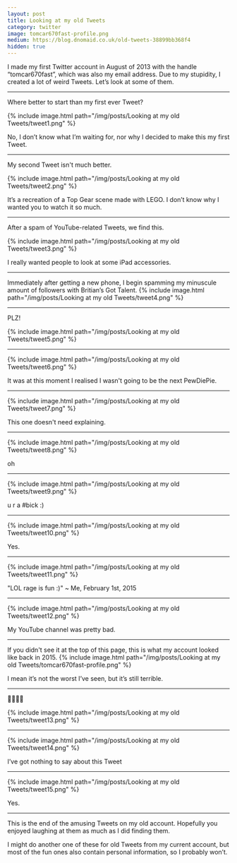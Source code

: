 ```yaml
---
layout: post
title: Looking at my old Tweets
category: twitter
image: tomcar670fast-profile.png
medium: https://blog.dnomaid.co.uk/old-tweets-38899bb368f4
hidden: true
---
```


I made my first Twitter account in August of 2013 with the handle “tomcar670fast”, which was also my email address. Due to my stupidity, I created a lot of weird Tweets. Let’s look at some of them.

---

Where better to start than my first ever Tweet?

{% include image.html path="/img/posts/Looking at my old Tweets/tweet1.png" %}

No, I don’t know what I’m waiting for, nor why I decided to make this my first Tweet.


---

My second Tweet isn't much better.

{% include image.html path="/img/posts/Looking at my old Tweets/tweet2.png" %}

It’s a recreation of a Top Gear scene made with LEGO. I don’t know why I wanted you to watch it so much.

---

After a spam of YouTube-related Tweets, we find this.

{% include image.html path="/img/posts/Looking at my old Tweets/tweet3.png" %}

I really wanted people to look at some iPad accessories.

---

Immediately after getting a new phone, I begin spamming my minuscule amount of followers with Britian’s Got Talent.
{% include image.html path="/img/posts/Looking at my old Tweets/tweet4.png" %}

---

PLZ!

{% include image.html path="/img/posts/Looking at my old Tweets/tweet5.png" %}

---

{% include image.html path="/img/posts/Looking at my old Tweets/tweet6.png" %}


It was at this moment I realised I wasn't going to be the next PewDiePie.

---

{% include image.html path="/img/posts/Looking at my old Tweets/tweet7.png" %}

This one doesn't need explaining.

---

{% include image.html path="/img/posts/Looking at my old Tweets/tweet8.png" %}

oh

---

{% include image.html path="/img/posts/Looking at my old Tweets/tweet9.png" %}

u r a #bick :)

---

{% include image.html path="/img/posts/Looking at my old Tweets/tweet10.png" %}

Yes.

---

{% include image.html path="/img/posts/Looking at my old Tweets/tweet11.png" %}

"LOL rage is fun :)"
~ Me, February 1st, 2015

---

{% include image.html path="/img/posts/Looking at my old Tweets/tweet12.png" %}


My YouTube channel was pretty bad.

---

If you didn't see it at the top of this page, this is what my account looked like back in 2015.
{% include image.html path="/img/posts/Looking at my old Tweets/tomcar670fast-profile.png" %}

I mean it’s not the worst I’ve seen, but it’s still terrible.


---

😬😡😠😱

{% include image.html path="/img/posts/Looking at my old Tweets/tweet13.png" %}

---

{% include image.html path="/img/posts/Looking at my old Tweets/tweet14.png" %}


I’ve got nothing to say about this Tweet


---

{% include image.html path="/img/posts/Looking at my old Tweets/tweet15.png" %}

Yes.

---

This is the end of the amusing Tweets on my old account. Hopefully you enjoyed laughing at them as much as I did finding them.

I might do another one of these for old Tweets from my current account, but most of the fun ones also contain personal information, so I probably won’t.
